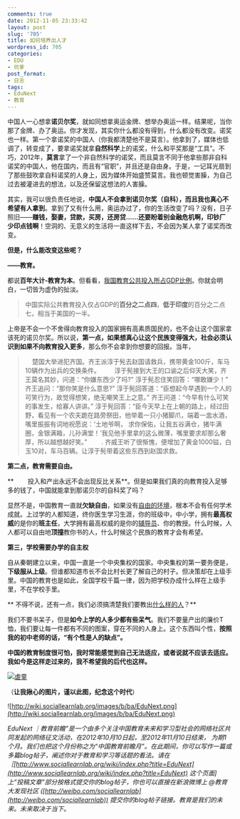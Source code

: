 ```yaml
---
comments: true
date: 2012-11-05 23:33:42
layout: post
slug: '705'
title: 如何培养出人才
wordpress_id: 705
categories:
- EDU
- 坑爹
post_format:
- 日志
tags:
- EduNext
- 教育
---
```


中国人一心想拿**诺贝尔奖**，就如同想拿奥运金牌、想举办奥运一样。结果呢，当你那了金牌、办了奥运。你才发现，其实你什么都没有得到，什么都没有改变。诺奖也一样。第一个拿诺奖的中国人（你我都清楚他不是莫言）。他拿到了，媒体也低调了，转变成了，要拿诺奖就拿**自然科学**上的诺奖，什么和平奖那是“工具”。不巧，2012年，**莫言**拿了一个非自然科学的诺奖，而且莫言不同于他拿些那非自科诺奖的中国人，他在国内，而且有“官职”，并且还是自由身。于是，一记耳光扇到了那些鼓吹拿自科诺奖的人身上，因为媒体开始盛赞莫言。我也顿觉害臊，为自己过去被灌进去的想法，以及还保留这想法的人害臊。

其实，我可以很负责任地说，**中国人不会拿到诺贝尔奖（自科），而且我也真心不希望有人拿到**。拿到了又有什么用，奥运办过了，你的生活改变了吗？没有，日子照旧——**赚钱，娶妻，贷款，买房，还房贷……**还要盼着**别金融危机啊，印钞厂少印点钱啊**！空洞的、无意义的生活将一直这样下去，不会因为某人拿了诺奖而改变。

**但是，什么能改变这些呢？**

**——教育。**<!-- more -->

都说**百年大计-教育为本**。但看看，[我国教育公共投入所占GDP比例](http://www.chinanews.com/cj/cj-gncj/news/2009/09-08/1856514.shtml)。你就会明白，一切皆为虚伪的扯淡。


> 中国实际公共教育投入仅占GDP的**百分之二点四**，**低于印度**的百分之二点七，相当于美国的一半。


上帝是不会一个不舍得向教育投入的国家拥有高素质国民的，也不会让这个国家拿该死的诺贝尔奖。所以说，**第一点，如果想真心让这个民族变得强大，社会必须认识到如果不向教育投入更多**，那么你不会拿到你想要的回报。当年，


>     楚国大举进犯齐国。齐王派淳于髡去赵国请救兵，携带黄金100斤，车马10辆作为出兵的交换条件。 　　淳于髡接到大王的口谕之后仰天大笑，齐王莫名其妙，问道：“你嫌东西少了吗?”
淳于髡忍住笑回答：“哪敢嫌少！”
齐王追问：“那你笑是什么意思?”
淳于髡回答道：“臣想起今早遇到一个人的可笑行为，故觉得想笑，绝无嘲笑王上之意。”
齐王问道：“今早有什么可笑的事发生，给寡人讲讲。”
淳于髡回答：“臣今天早上在上朝的路上，经过田野，看见有一个农夫跪在路旁祭田，他举着一只小猪脚爪，端着一盅水酒，嘴里振振有词地祝愿说：‘土地爷啊， 求你保佑，让我五谷满仓，猪牛满圈，金银满箱，儿孙满堂！’我见他手里拿的这么微薄，嘴里要求却那么奢厚，所以越想越好笑。” 　　.
齐威王听了很惭愧，便增加了黄金1000镒，白玉10对，车马百辆。让淳于髡带着这些东西到赵国求救。


**第二点，教育需要自由。**

**        投入和产出永远不会出现反比关系**。但是如果我们真的向教育投入足够多的钱了，中国就能拿到那诺贝尔的自科奖了吗？

显然不是，中国教育一直就**欠缺自由**，如果没有[自由的环境](http://www.ftchinese.com/story/001045722/?print=y)，根本不会有任何学术成就。上过学的人都知道，终你医生学习生涯，你的班级中，中小学，拥有**最高权威**的是你的**班主任**，大学拥有最高权威的是你的[辅导员](https://zh.wikipedia.org/wiki/%E6%94%BF%E6%B2%BB%E8%BE%85%E5%AF%BC%E5%91%98)、你的教授。什么时候，人人都可以自由地**顶撞**教你书的人，什么时候这个民族的教育才会有希望。

**第三，学校需要办学的自主权**

自从秦朝建立以来，中国一直是一个中央集权的国家。中央集权的第一要务便是，**下级服从上级**。但谁都知道市长不会比村长更了解自己的村子。但决策却在上级手里。中国的教育也是如此，全国学校千篇一律，因为把学校办成什么样在上级手里，不在学校手里。

** 不得不说，还有一点，我们必须搞清楚我们要教出[什么样的人](http://zqb.cyol.com/html/2012-10/10/nw.D110000zgqnb_20121010_1-03.htm)？**

我们不要书呆子，但是**如今上学的人多少都有些呆气**。我们不要量产出的廉价T恤，我们要让每一件都有不同的图案，穿在不同的人身上。这个东西叫个性，**按照我的初中老师的话，“有个性是人的缺点”。**



**中国的教育制度很可怕，我时常能感觉到自己无法适应，或者说就不应该去适应。我如今是这样走过来的，我不希望我的后代也这样。**



[![虐童](http://baham.co/wp-content/uploads/2012/11/76774514.jpg)](http://baham.co/wp-content/uploads/2012/11/76774514.jpg)





























（**让我揪心的图片，谨以此图，纪念这个时代**）
















![http://wiki.sociallearnlab.org/images/b/ba/EduNext.png](http://wiki.sociallearnlab.org/images/b/ba/EduNext.png)




_EduNext ｜教育前瞻”是一个由多个关注中国教育未来和学习型社会的网络社区共同发起的网络征文活动，在2012年10月10日起，至2012年11月10日结束， 为期1个月。我们也把这个月份称之为“中国教育前瞻月”。在此期间，你可以写作一篇或多篇blog帖子，阐述你对于教育和学习等话题的看法。请在［[http://www.sociallearnlab.org/wiki/index.php?title=EduNext](http://www.sociallearnlab.org/wiki/index.php?title=EduNext) 这个页面]上“投稿文章”部分按格式提交你的blog帖子，你也可以直接在新浪微博上 @教育大发现社区 ([http://weibo.com/sociallearnlab](http://weibo.com/sociallearnlab)) 提交你的blog帖子链接。教育是我们的未来。未来取决于当下。_




